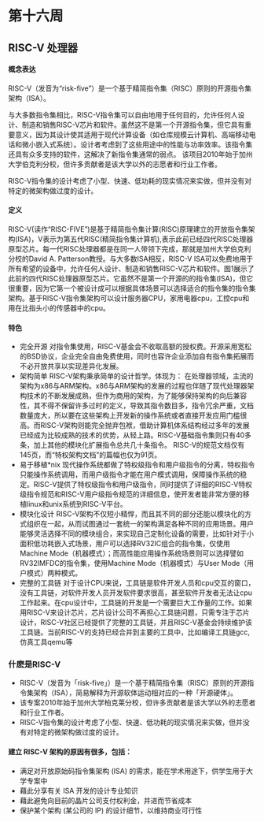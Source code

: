 # 第十六周

## RISC-V 处理器

#### 概念表达
RISC-V（发音为“risk-five”）是一个基于精简指令集（RISC）原则的开源指令集架构（ISA）。

与大多数指令集相比，RISC-V指令集可以自由地用于任何目的，允许任何人设计、制造和销售RISC-V芯片和软件。虽然这不是第一个开源指令集，但它具有重要意义，因为其设计使其适用于现代计算设备（如仓库规模云计算机、高端移动电话和微小嵌入式系统）。设计者考虑到了这些用途中的性能与功率效率。该指令集还具有众多支持的软件，这解决了新指令集通常的弱点。
该项目2010年始于加州大学伯克利分校，但许多贡献者是该大学以外的志愿者和行业工作者。

RISC-V指令集的设计考虑了小型、快速、低功耗的现实情况来实做，但并没有对特定的微架构做过度的设计。

#### 定义
RISC-V(读作“RISC-FIVE”)是基于精简指令集计算(RISC)原理建立的开放指令集架构(ISA)，V表示为第五代RISC(精简指令集计算机),表示此前已经四代RISC处理器原型芯片。每一代RISC处理器都是在同一人带领下完成，那就是加州大学伯克利分校的David A. Patterson教授。与大多数ISA相反，RISC-V ISA可以免费地用于所有希望的设备中，允许任何人设计、制造和销售RISC-V芯片和软件。图1展示了此前的四代RISC处理器原型芯片。它虽然不是第一个开源的的指令集(ISA)，但它很重要，因为它第一个被设计成可以根据具体场景可以选择适合的指令集的指令集架构。基于RISC-V指令集架构可以设计服务器CPU，家用电器cpu，工控cpu和用在比指头小的传感器中的cpu。

#### 特色
* 完全开源
对指令集使用，RISC-V基金会不收取高额的授权费。开源采用宽松的BSD协议，企业完全自由免费使用，同时也容许企业添加自有指令集拓展而不必开放共享以实现差异化发展。
* 架构简单
RISC-V架构秉承简单的设计哲学。体现为：
在处理器领域，主流的架构为x86与ARM架构。x86与ARM架构的发展的过程也伴随了现代处理器架构技术的不断发展成熟，但作为商用的架构，为了能够保持架构的向后兼容性，其不得不保留许多过时的定义，导致其指令数目多，指令冗余严重，文档数量庞大，所以要在这些架构上开发新的操作系统或者直接开发应用门槛很高。而RISC-V架构则能完全抛弃包袱，借助计算机体系结构经过多年的发展已经成为比较成熟的技术的优势，从轻上路。RISC-V基础指令集则只有40多条，加上其他的模块化扩展指令总共几十条指令。 RISC-V的规范文档仅有145页，而“特权架构文档”的篇幅也仅为91页。
* 易于移植*nix
现代操作系统都做了特权级指令和用户级指令的分离，特权指令只能操作系统调用，而用户级指令才能在用户模式调用，保障操作系统的稳定。RISC-V提供了特权级指令和用户级指令，同时提供了详细的RISC-V特权级指令规范和RISC-V用户级指令规范的详细信息，使开发者能非常方便的移植linux和unix系统到RISC-V平台。
* 模块化设计
RISC-V架构不仅短小精悍，而且其不同的部分还能以模块化的方式组织在一起，从而试图通过一套统一的架构满足各种不同的应用场景。用户能够灵活选择不同的模块组合，来实现自己定制化设备的需要，比如针对于小面积低功耗嵌入式场景，用户可以选择RV32IC组合的指令集，仅使用Machine Mode（机器模式）；而高性能应用操作系统场景则可以选择譬如RV32IMFDC的指令集，使用Machine Mode（机器模式）与User Mode（用户模式）两种模式。
* 完整的工具链
对于设计CPU来说，工具链是软件开发人员和cpu交互的窗口，没有工具链，对软件开发人员开发软件要求很高，甚至软件开发者无法让cpu工作起来。在cpu设计中，工具链的开发是一个需要巨大工作量的工作。如果用RISC-V来设计芯片，芯片设计公司不再担心工具链问题，只需专注于芯片设计，RISC-V社区已经提供了完整的工具链，并且RISC-V基金会持续维护该工具链。当前RISC-V的支持已经合并到主要的工具中，比如编译工具链gcc, 仿真工具qemu等
###  什麽是RISC-V
* RISC-V（发音为「risk-five」）是一个基于精简指令集（RISC）原则的开源指令集架构（ISA），简易解释为开源软体运动相对应的一种「开源硬体」。
* 该专案2010年始于加州大学柏克莱分校，但许多贡献者是该大学以外的志愿者和行业工作者。
* RISC-V指令集的设计考虑了小型、快速、低功耗的现实情况来实做，但并没有对特定的微架构做过度的设计。

#### 建立 RISC-V 架构的原因有很多，包括：
* 满足对开放原始码指令集架构 (ISA) 的需求，能在学术用途下，供学生用于大学专案中
* 藉此分享有关 ISA 开发的设计专业知识
* 藉此避免向目前的晶片公司支付权利金，并进而节省成本
* 保护某个架构 (某公司的 IP) 的设计细节，以维持商业可行性
